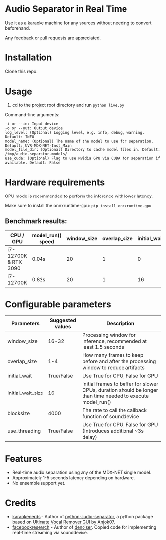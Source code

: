 # Audio Separator in Real Time

Use it as a karaoke machine for any sources without needing to convert beforehand.

Any feedback or pull requests are appreciated.

# Installation

Clone this repo.

# Usage

1. cd to the project root directory and run `python live.py`

Command-line arguments:
```
-i or --in: Input device
-o or --out: Output device
log_level: (Optional) Logging level, e.g. info, debug, warning. Default: INFO
model_name: (Optional) The name of the model to use for separation. Default: UVR-MDX-NET-Inst_Main
model_file_dir: (Optional) Directory to cache model files in. Default: /tmp/audio-separator-models/
use_cuda: (Optional) Flag to use Nvidia GPU via CUDA for separation if available. Default: False
```

# Hardware requirements

GPU mode is recommended to perform the inference with lower latency.

Make sure to install the onnxruntime-gpu:
`pip install onnxruntime-gpu`

## Benchmark results:

| CPU / GPU            | model_run() speed | window_size | overlap_size | initial_wait_size | block_size | sample_rate | Theoretical latency |
| -------------------- | ----------------- | ----------- | ------------ | ----------------- | ---------- | ----------- | ------------------- |
| i7-12700K & RTX 3090 | 0.04s             | 20          | 1            | 0                 | 4000       | 48000       | 1.75s               |
| i7-12700K            | 0.82s             | 20          | 1            | 16                | 4000       | 48000       | 3.08s               |

# Configurable parameters

| Parameters        | Suggested values | Description                                                                                                 |
| ----------------- | ---------------- | ----------------------------------------------------------------------------------------------------------- |
| window_size       | 16-32            | Processing window for inference, recommended at least 1.5 seconds                                           |
| overlap_size      | 1-4              | How many frames to keep before and after the processing window to reduce artifacts                          |
| initial_wait      | True/False       | Use True for CPU, False for GPU                                                                             |
| initial_wait_size | 16               | Initial frames to buffer for slower CPUs, duration should be longer than time needed to execute model_run() |
| blocksize         | 4000             | The rate to call the callback function of sounddevice                                                       |
| use_threading     | True/False       | Use True for CPU, False for GPU (Introduces additional ~3s delay)                                           |

# Features

- Real-time audio separation using any of the MDX-NET single model.
- Approximately 1-5 seconds latency depending on hardware.
- No ensemble support yet.

# Credits

- [karaokenerds](https://github.com/karaokenerds) - Author of [python-audio-separator](https://github.com/karaokenerds/python-audio-separator), a python package based on [Ultimate Vocal Remover GUI](https://github.com/Anjok07/ultimatevocalremovergui) by [Anjok07](https://github.com/Anjok07).
- [facebookresearch](https://github.com/facebookresearch) - Author of [denoiser](https://github.com/facebookresearch/denoiser). Copied code for implementing real-time streaming via sounddevice.
